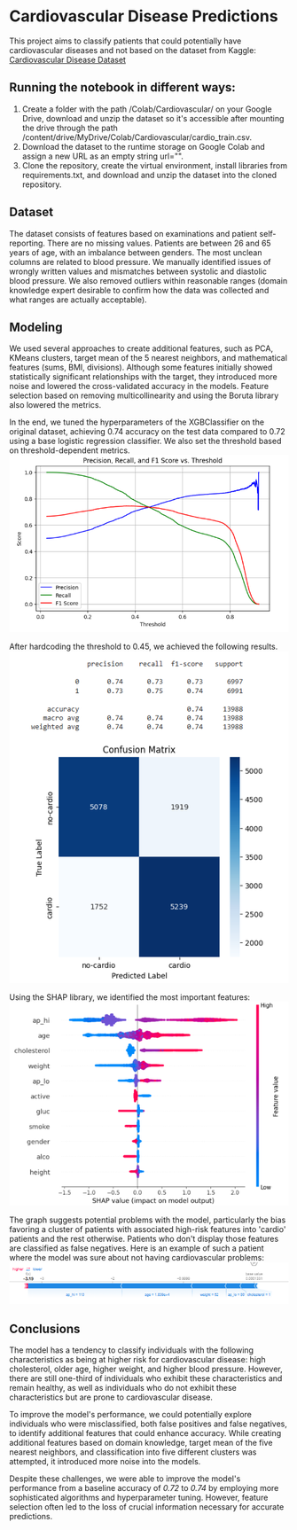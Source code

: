 # Cardiovascular Disease Predictions

This project aims to classify patients that could potentially have cardiovascular diseases and not based on the dataset from Kaggle: [Cardiovascular Disease Dataset](https://www.kaggle.com/datasets/sulianova/cardiovascular-disease-dataset?resource=download) 

## Running the notebook in different ways:
1) Create a folder with the path /Colab/Cardiovascular/ on your Google Drive, download and unzip the dataset so it's accessible after mounting the drive through the path /content/drive/MyDrive/Colab/Cardiovascular/cardio_train.csv.
2) Download the dataset to the runtime storage on Google Colab and assign a new URL as an empty string url="".
3) Clone the repository, create the virtual environment, install libraries from requirements.txt, and download and unzip the dataset into the cloned repository.

## Dataset
The dataset consists of features based on examinations and patient self-reporting. There are no missing values. Patients are between 26 and 65 years of age, with an imbalance between genders. The most unclean columns are related to blood pressure. We manually identified issues of wrongly written values and mismatches between systolic and diastolic blood pressure. We also removed outliers within reasonable ranges (domain knowledge expert desirable to confirm how the data was collected and what ranges are actually acceptable).

## Modeling
We used several approaches to create additional features, such as PCA, KMeans clusters, target mean of the 5 nearest neighbors, and mathematical features (sums, BMI, divisions). Although some features initially showed statistically significant relationships with the target, they introduced more noise and lowered the cross-validated accuracy in the models. Feature selection based on removing multicollinearity and using the Boruta library also lowered the metrics.

In the end, we tuned the hyperparameters of the XGBClassifier on the original dataset, achieving 0.74 accuracy on the test data compared to 0.72 using a base logistic regression classifier. We also set the threshold based on threshold-dependent metrics.
![Threshold](img/threshold.png)


After hardcoding the threshold to 0.45, we achieved the following results.
![Metrics](img/metrics.png)


Using the SHAP library, we identified the most important features:
![SHAP Importance](img/shap_importance.png)


The graph suggests potential problems with the model, particularly the bias favoring a cluster of patients with associated high-risk features into 'cardio' patients and the rest otherwise. Patients who don't display those features are classified as false negatives. Here is an example of such a patient where the model was sure about not having cardiovascular problems:
![Worst Prediction](img/worst_pred.png)

## Conclusions
The model has a tendency to classify individuals with the following characteristics as being at higher risk for cardiovascular disease: high cholesterol, older age, higher weight, and higher blood pressure. However, there are still one-third of individuals who exhibit these characteristics and remain healthy, as well as individuals who do not exhibit these characteristics but are prone to cardiovascular disease.

To improve the model's performance, we could potentially explore individuals who were misclassified, both false positives and false negatives, to identify additional features that could enhance accuracy. While creating additional features based on domain knowledge, target mean of the five nearest neighbors, and classification into five different clusters was attempted, it introduced more noise into the models.

Despite these challenges, we were able to improve the model's performance from a baseline accuracy of *0.72* to *0.74* by employing more sophisticated algorithms and hyperparameter tuning. However, feature selection often led to the loss of crucial information necessary for accurate predictions.
